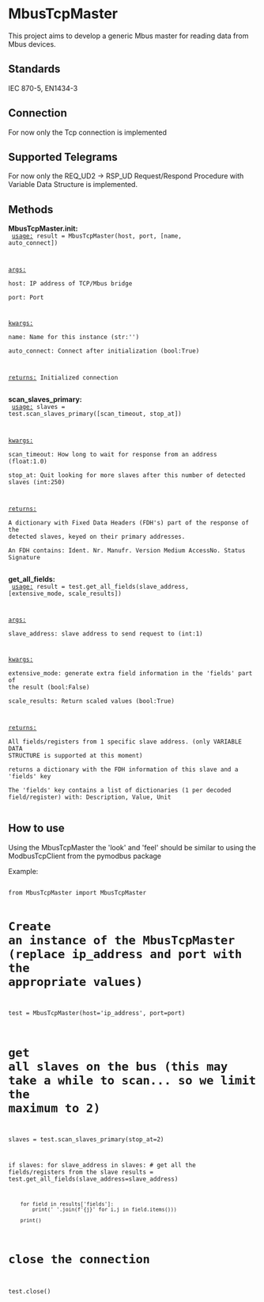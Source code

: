 # MbusTcpMaster
This project aims to develop a generic Mbus master for reading data from Mbus devices.

## Standards
IEC 870-5, EN1434-3

## Connection
For now only the Tcp connection is implemented

## Supported Telegrams
For now only the REQ_UD2 → RSP_UD Request/Respond Procedure with Variable Data Structure is implemented.

## Methods
**MbusTcpMaster.__init__:**   
<code>
<ins>usage:</ins> result = MbusTcpMaster(host, port, [name, auto_connect])  

<ins>args:</ins>  
host: IP address of TCP/Mbus bridge  
port: Port 

<ins>kwargs:</ins>  
name: Name for this instance (str:'')  
auto_connect: Connect after initialization (bool:True)  

<ins>returns:</ins>  Initialized connection    
</code>



**scan_slaves_primary:**  
<code>
<ins>usage:</ins> slaves = test.scan_slaves_primary([scan_timeout, stop_at])  
 
<ins>kwargs:</ins>  
scan_timeout: How long to wait for response from an address (float:1.0)	 
stop_at: Quit looking for more slaves after this number of detected slaves (int:250)  

<ins>returns:</ins>   
A dictionary with Fixed Data Headers (FDH's) part of the response of the detected slaves, keyed on their primary addresses.  
An FDH contains: Ident. Nr. Manufr. Version Medium AccessNo. Status Signature  
</code>

**get_all_fields:**  
<code>
<ins>usage:</ins> result = test.get_all_fields(slave_address, [extensive_mode, scale_results])  

<ins>args:</ins>  
slave_address: slave address to send request to (int:1)  

<ins>kwargs:</ins>  
extensive_mode: generate extra field information in the 'fields' part of the result (bool:False)  
scale_results: Return scaled values (bool:True)  

<ins>returns:</ins>  
All fields/registers from 1 specific slave address. (only VARIABLE DATA STRUCTURE is supported at this moment)  
returns a dictionary with the FDH information of this slave and a 'fields' key  
The 'fields' key contains a list of dictionaries (1 per decoded field/register) with: Description, Value, Unit  
</code>

## How to use
Using the MbusTcpMaster the 'look' and 'feel' should be similar to using the ModbusTcpClient from the pymodbus package

Example:

<code>
from MbusTcpMaster import MbusTcpMaster


# Create an instance of the MbusTcpMaster (replace ip_address and port with the appropriate values)
test = MbusTcpMaster(host='ip_address', port=port)

# get all slaves on the bus (this may take a while to scan... so we limit the maximum to 2)
slaves = test.scan_slaves_primary(stop_at=2)

if slaves:
    for slave_address in slaves:
        # get all the fields/registers from the slave
        results = test.get_all_fields(slave_address=slave_address)
        
        for field in results['fields']:
            print(' '.join(f'{j}' for i,j in field.items()))
            
        print()

# close the connection
test.close()
</code>


